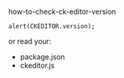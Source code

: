 how-to-check-ck-editor-version

```
alert(CKEDITOR.version);
```

or read your:
* package.json
* ckeditor.js
